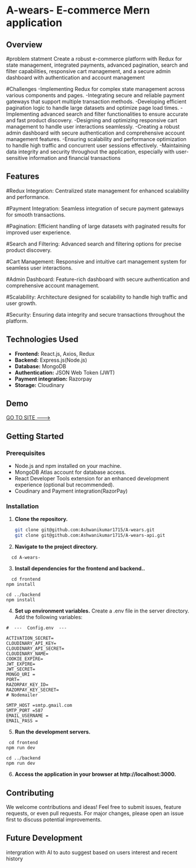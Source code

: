 # A-wears- E-commerce Mern application

## Overview

#problem statment
Create a robust e-commerce platform with Redux for state management, integrated payments, advanced pagination, search and filter capabilities, responsive cart management, and a secure admin dashboard with authentication and account management



#Challenges
-Implementing Redux for complex state management across various components and pages.
-Integrating secure and reliable payment gateways that support multiple transaction methods.
-Developing efficient pagination logic to handle large datasets and optimize page load times.
-Implementing advanced search and filter functionalities to ensure accurate and fast product discovery.
-Designing and optimizing responsive cart management to handle user interactions seamlessly.
-Creating a robust admin dashboard with secure authentication and comprehensive account management features.
-Ensuring scalability and performance optimization to handle high traffic and concurrent user sessions effectively.
-Maintaining data integrity and security throughout the application, especially with user-sensitive information and financial transactions

## Features

#Redux Integration: 
Centralized state management for enhanced scalability and performance.

#Payment Integration:
Seamless integration of secure payment gateways for smooth transactions.

#Pagination:
Efficient handling of large datasets with paginated results for improved user experience.

#Search and Filtering: 
Advanced search and filtering options for precise product discovery.

#Cart Management:
Responsive and intuitive cart management system for seamless user interactions.

#Admin Dashboard:
Feature-rich dashboard with secure authentication and comprehensive account management.

#Scalability:
Architecture designed for scalability to handle high traffic and user growth.

#Security:
Ensuring data integrity and secure transactions throughout the platform.

## Technologies Used

- **Frontend:** React.js, Axios, Redux
- **Backend:** Express.js(Node.js)
- **Database:** MongoDB
- **Authentication:** JSON Web Token (JWT)
-  **Payment integration:** Razorpay
-   **Storage:** Cloudinary



## Demo

<a href='https://a-wears.onrender.com'> GO TO SITE ---> </a>

## Getting Started

### Prerequisites

- Node.js and npm installed on your machine.
- MongoDB Atlas account for database access.
- React Developer Tools extension for an enhanced development experience (optional but recommended).
- Coudinary and Payment integration(RazorPay)

### Installation

1. **Clone the repository.**
   ```bash
   git clone git@github.com:Ashwanikumar1715/A-wears.git
   git clone git@github.com:Ashwanikumar1715/A-wears-api.git
   ```
2. **Navigate to the project directory.**

```
  cd A-wears-
```

3. **Install dependencies for the frontend and backend..**

```
  cd frontend
npm install

cd ../backend
npm install
```

4. **Set up environment variables.**
   Create a .env file in the server directory.
   Add the following variables:

```
#  ---  Config.env  ---

ACTIVATION_SECRET=
CLOUDINARY_API_KEY=
CLOUDINARY_API_SECRET=
CLOUDINARY_NAME=
COOKIE_EXPIRE=
JWT_EXPIRE=
JWT_SECRET=
MONGO_URI =
PORT=
RAZORPAY_KEY_ID=
RAZORPAY_KEY_SECRET=
# Nodemailer

SMTP_HOST =smtp.gmail.com
SMTP_PORT =587
EMAIL_USERNAME = 
EMAIL_PASS = 
```

5. **Run the development servers.**

```
 cd frontend
npm run dev

cd ../backend
npm run dev
```

6. **Access the application in your browser at http://localhost:3000.**

## Contributing

We welcome contributions and ideas! Feel free to submit issues, feature requests, or even pull requests. For major changes, please open an issue first to discuss potential improvements.

## Future Development

intergration with AI to auto suggest based on users interest and recent history
